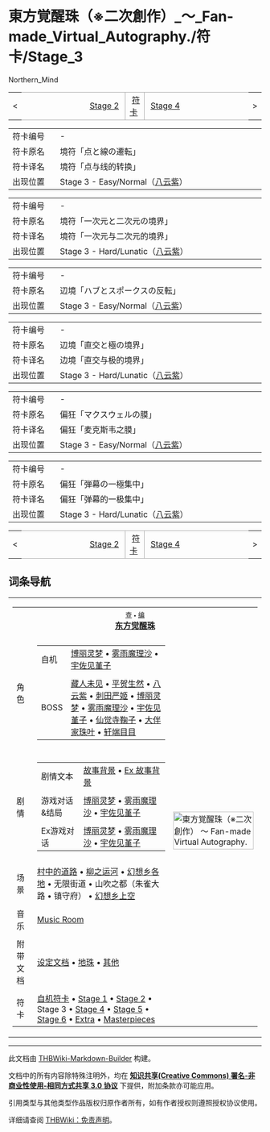 # 東方覚醒珠（※二次創作）_～_Fan-made_Virtual_Autography./符卡/Stage_3

<!-- source html: G:\repos\THBWiki-Markdown-Builder\THBWikiMarkdown\Temp\main\d\d8\ns0%3A%E6%9D%B1%E6%96%B9%E8%A6%9A%E9%86%92%E7%8F%A0%EF%BC%88%E2%80%BB%E4%BA%8C%E6%AC%A1%E5%89%B5%E4%BD%9C%EF%BC%89_%EF%BD%9E_Fan-made_Virtual_Autography%2E%2F%E7%AC%A6%E5%8D%A1%2FStage_3.html -->

Northern_Mind

<center>

<table>
<tbody><tr>
<td>&lt;
</td>
<td style="border-top: 1px solid #aaaaaa; border-bottom: 1px solid #aaaaaa; width: 50%; text-align: right"><a href="./東方覚醒珠（※二次創作）_～_Fan-made_Virtual_Autography.-符卡-Stage_2.md" title="東方覚醒珠（※二次創作） ～ Fan-made Virtual Autography./符卡/Stage 2">Stage 2</a>&#160;
</td>
<td style="text-align: center; border-left: 1px solid #aaaaaa; border-right: 1px solid #aaaaaa; border-top: 1px solid #aaaaaa; border-bottom: 1px solid #aaaaaa;">&#160;<a href="/index.php?title=%E6%9D%B1%E6%96%B9%E8%A6%9A%E9%86%92%E7%8F%A0%EF%BC%88%E2%80%BB%E4%BA%8C%E6%AC%A1%E5%89%B5%E4%BD%9C%EF%BC%89_%EF%BD%9E_Fan-made_Virtual_Autography./%E7%AC%A6%E5%8D%A1&amp;action=edit&amp;redlink=1" class="new" title="東方覚醒珠（※二次創作） ～ Fan-made Virtual Autography./符卡（页面不存在）">符卡</a>&#160;
</td>
<td style="border-top: 1px solid #aaaaaa; border-bottom: 1px solid #aaaaaa; width: 50%; text-align: left">&#160;<a href="./東方覚醒珠（※二次創作）_～_Fan-made_Virtual_Autography.-符卡-Stage_4.md" title="東方覚醒珠（※二次創作） ～ Fan-made Virtual Autography./符卡/Stage 4">Stage 4</a>
</td>
<td>&gt;
</td></tr></tbody></table>

  
</center>
  
  

  


<table>
<tbody><tr><td width="80">符卡编号</td><td width="400">-</td></tr>
<tr><td>符卡原名</td><td>境符「点と線の遷転」</td></tr><tr><td>符卡译名</td><td>境符「点与线的转换」</td></tr><tr><td>出现位置</td><td>Stage 3 - Easy/Normal（<a href="/%E6%9D%B1%E6%96%B9%E8%A6%9A%E9%86%92%E7%8F%A0%EF%BC%88%E2%80%BB%E4%BA%8C%E6%AC%A1%E5%89%B5%E4%BD%9C%EF%BC%89_%EF%BD%9E_Fan-made_Virtual_Autography./Omake#八云紫" title="東方覚醒珠（※二次創作） ～ Fan-made Virtual Autography./Omake">八云紫</a>）</td></tr></tbody></table>


  
  

  


<table>
<tbody><tr><td width="80">符卡编号</td><td width="400">-</td></tr>
<tr><td>符卡原名</td><td>境符「一次元と二次元の境界」</td></tr><tr><td>符卡译名</td><td>境符「一次元与二次元的境界」</td></tr><tr><td>出现位置</td><td>Stage 3 - Hard/Lunatic（<a href="/%E6%9D%B1%E6%96%B9%E8%A6%9A%E9%86%92%E7%8F%A0%EF%BC%88%E2%80%BB%E4%BA%8C%E6%AC%A1%E5%89%B5%E4%BD%9C%EF%BC%89_%EF%BD%9E_Fan-made_Virtual_Autography./Omake#八云紫" title="東方覚醒珠（※二次創作） ～ Fan-made Virtual Autography./Omake">八云紫</a>）</td></tr></tbody></table>


  
  

  


<table>
<tbody><tr><td width="80">符卡编号</td><td width="400">-</td></tr>
<tr><td>符卡原名</td><td>辺境「ハブとスポークスの反転」</td></tr><tr><td>出现位置</td><td>Stage 3 - Easy/Normal（<a href="/%E6%9D%B1%E6%96%B9%E8%A6%9A%E9%86%92%E7%8F%A0%EF%BC%88%E2%80%BB%E4%BA%8C%E6%AC%A1%E5%89%B5%E4%BD%9C%EF%BC%89_%EF%BD%9E_Fan-made_Virtual_Autography./Omake#八云紫" title="東方覚醒珠（※二次創作） ～ Fan-made Virtual Autography./Omake">八云紫</a>）</td></tr></tbody></table>


  
  

  


<table>
<tbody><tr><td width="80">符卡编号</td><td width="400">-</td></tr>
<tr><td>符卡原名</td><td>辺境「直交と極の境界」</td></tr><tr><td>符卡译名</td><td>边境「直交与极的境界」</td></tr><tr><td>出现位置</td><td>Stage 3 - Hard/Lunatic（<a href="/%E6%9D%B1%E6%96%B9%E8%A6%9A%E9%86%92%E7%8F%A0%EF%BC%88%E2%80%BB%E4%BA%8C%E6%AC%A1%E5%89%B5%E4%BD%9C%EF%BC%89_%EF%BD%9E_Fan-made_Virtual_Autography./Omake#八云紫" title="東方覚醒珠（※二次創作） ～ Fan-made Virtual Autography./Omake">八云紫</a>）</td></tr></tbody></table>


  
  

  


<table>
<tbody><tr><td width="80">符卡编号</td><td width="400">-</td></tr>
<tr><td>符卡原名</td><td>偏狂「マクスウェルの膜」</td></tr><tr><td>符卡译名</td><td>偏狂「麦克斯韦之膜」</td></tr><tr><td>出现位置</td><td>Stage 3 - Easy/Normal（<a href="/%E6%9D%B1%E6%96%B9%E8%A6%9A%E9%86%92%E7%8F%A0%EF%BC%88%E2%80%BB%E4%BA%8C%E6%AC%A1%E5%89%B5%E4%BD%9C%EF%BC%89_%EF%BD%9E_Fan-made_Virtual_Autography./Omake#八云紫" title="東方覚醒珠（※二次創作） ～ Fan-made Virtual Autography./Omake">八云紫</a>）</td></tr></tbody></table>


  
  

  


<table>
<tbody><tr><td width="80">符卡编号</td><td width="400">-</td></tr>
<tr><td>符卡原名</td><td>偏狂「弾幕の一極集中」</td></tr><tr><td>符卡译名</td><td>偏狂「弹幕的一极集中」</td></tr><tr><td>出现位置</td><td>Stage 3 - Hard/Lunatic（<a href="/%E6%9D%B1%E6%96%B9%E8%A6%9A%E9%86%92%E7%8F%A0%EF%BC%88%E2%80%BB%E4%BA%8C%E6%AC%A1%E5%89%B5%E4%BD%9C%EF%BC%89_%EF%BD%9E_Fan-made_Virtual_Autography./Omake#八云紫" title="東方覚醒珠（※二次創作） ～ Fan-made Virtual Autography./Omake">八云紫</a>）</td></tr></tbody></table>


<center>

<table>
<tbody><tr>
<td>&lt;
</td>
<td style="border-top: 1px solid #aaaaaa; border-bottom: 1px solid #aaaaaa; width: 50%; text-align: right"><a href="./東方覚醒珠（※二次創作）_～_Fan-made_Virtual_Autography.-符卡-Stage_2.md" title="東方覚醒珠（※二次創作） ～ Fan-made Virtual Autography./符卡/Stage 2">Stage 2</a>&#160;
</td>
<td style="text-align: center; border-left: 1px solid #aaaaaa; border-right: 1px solid #aaaaaa; border-top: 1px solid #aaaaaa; border-bottom: 1px solid #aaaaaa;">&#160;<a href="/index.php?title=%E6%9D%B1%E6%96%B9%E8%A6%9A%E9%86%92%E7%8F%A0%EF%BC%88%E2%80%BB%E4%BA%8C%E6%AC%A1%E5%89%B5%E4%BD%9C%EF%BC%89_%EF%BD%9E_Fan-made_Virtual_Autography./%E7%AC%A6%E5%8D%A1&amp;action=edit&amp;redlink=1" class="new" title="東方覚醒珠（※二次創作） ～ Fan-made Virtual Autography./符卡（页面不存在）">符卡</a>&#160;
</td>
<td style="border-top: 1px solid #aaaaaa; border-bottom: 1px solid #aaaaaa; width: 50%; text-align: left">&#160;<a href="./東方覚醒珠（※二次創作）_～_Fan-made_Virtual_Autography.-符卡-Stage_4.md" title="東方覚醒珠（※二次創作） ～ Fan-made Virtual Autography./符卡/Stage 4">Stage 4</a>
</td>
<td>&gt;
</td></tr></tbody></table>

  
</center>


## 词条导航
  
  

<table><tbody><tr><td><table cellspacing="0" class="nowraplinks mw-collapsible mw-collapsed" style="width:100%;;;"><tbody><tr><th style=";" colspan="3" class="navbox-title"><div class="navbar"><div class="noprint plainlinksneverexpand" style="background-color:transparent; padding:0; font-weight:normal; font-size:80%; white-space:nowrap;"><a href="./東方覚醒珠（※二次創作）_～_Fan-made_Virtual_Autography.-导航.md" title="東方覚醒珠（※二次創作） ～ Fan-made Virtual Autography./导航"><span style=";;border:none;" title="查看这个模板">查</span></a>&#160;<span style="font-size:80%;">•</span>&#160;<a href="/index.php?title=%E6%9D%B1%E6%96%B9%E8%A6%9A%E9%86%92%E7%8F%A0%EF%BC%88%E2%80%BB%E4%BA%8C%E6%AC%A1%E5%89%B5%E4%BD%9C%EF%BC%89_%EF%BD%9E_Fan-made_Virtual_Autography./%E5%AF%BC%E8%88%AA&amp;action=edit"><span style=";;border:none;" title="您可以编辑这个模板。请在储存变更之前先预览">编</span></a></div></div><span><a href="./東方覚醒珠（※二次創作）_～_Fan-made_Virtual_Autography..md" title="東方覚醒珠（※二次創作） ～ Fan-made Virtual Autography.">东方觉醒珠</a></span></th></tr><tr><td></td></tr><tr><td class="navbox-group" style=";;">角色</td><td style=";;" class="navbox-list navbox-odd"><div></div><table cellspacing="0" class="nowraplinks navbox-subgroup" style="width:100%;;;;"><tbody><tr><td class="navbox-group" style=";;"><div>自机</div></td><td style=";;" class="navbox-list navbox-odd"><div><a href="/%E6%9D%B1%E6%96%B9%E8%A6%9A%E9%86%92%E7%8F%A0%EF%BC%88%E2%80%BB%E4%BA%8C%E6%AC%A1%E5%89%B5%E4%BD%9C%EF%BC%89_%EF%BD%9E_Fan-made_Virtual_Autography./Omake#博丽灵梦" title="東方覚醒珠（※二次創作） ～ Fan-made Virtual Autography./Omake">博丽灵梦</a> &#8226; <a href="/%E6%9D%B1%E6%96%B9%E8%A6%9A%E9%86%92%E7%8F%A0%EF%BC%88%E2%80%BB%E4%BA%8C%E6%AC%A1%E5%89%B5%E4%BD%9C%EF%BC%89_%EF%BD%9E_Fan-made_Virtual_Autography./Omake#雾雨魔理沙" title="東方覚醒珠（※二次創作） ～ Fan-made Virtual Autography./Omake">雾雨魔理沙</a> &#8226; <a href="/%E6%9D%B1%E6%96%B9%E8%A6%9A%E9%86%92%E7%8F%A0%EF%BC%88%E2%80%BB%E4%BA%8C%E6%AC%A1%E5%89%B5%E4%BD%9C%EF%BC%89_%EF%BD%9E_Fan-made_Virtual_Autography./Omake#宇佐见堇子" title="東方覚醒珠（※二次創作） ～ Fan-made Virtual Autography./Omake">宇佐见堇子</a></div></td></tr><tr><td></td></tr><tr><td class="navbox-group" style=";;"><div>BOSS</div></td><td style=";;" class="navbox-list navbox-even"><div><a href="./藏人未见.md" title="藏人未见">藏人未见</a> &#8226; <a href="./平贺生然.md" title="平贺生然">平贺生然</a> &#8226; <a href="/%E6%9D%B1%E6%96%B9%E8%A6%9A%E9%86%92%E7%8F%A0%EF%BC%88%E2%80%BB%E4%BA%8C%E6%AC%A1%E5%89%B5%E4%BD%9C%EF%BC%89_%EF%BD%9E_Fan-made_Virtual_Autography./Omake#八云紫" title="東方覚醒珠（※二次創作） ～ Fan-made Virtual Autography./Omake">八云紫</a> &#8226; <a href="./刺田严姬.md" title="刺田严姬">刺田严姬</a> &#8226; <a href="/%E6%9D%B1%E6%96%B9%E8%A6%9A%E9%86%92%E7%8F%A0%EF%BC%88%E2%80%BB%E4%BA%8C%E6%AC%A1%E5%89%B5%E4%BD%9C%EF%BC%89_%EF%BD%9E_Fan-made_Virtual_Autography./Omake#博丽灵梦" title="東方覚醒珠（※二次創作） ～ Fan-made Virtual Autography./Omake">博丽灵梦</a> &#8226; <a href="/%E6%9D%B1%E6%96%B9%E8%A6%9A%E9%86%92%E7%8F%A0%EF%BC%88%E2%80%BB%E4%BA%8C%E6%AC%A1%E5%89%B5%E4%BD%9C%EF%BC%89_%EF%BD%9E_Fan-made_Virtual_Autography./Omake#雾雨魔理沙" title="東方覚醒珠（※二次創作） ～ Fan-made Virtual Autography./Omake">雾雨魔理沙</a> &#8226; <a href="/%E6%9D%B1%E6%96%B9%E8%A6%9A%E9%86%92%E7%8F%A0%EF%BC%88%E2%80%BB%E4%BA%8C%E6%AC%A1%E5%89%B5%E4%BD%9C%EF%BC%89_%EF%BD%9E_Fan-made_Virtual_Autography./Omake#宇佐见堇子" title="東方覚醒珠（※二次創作） ～ Fan-made Virtual Autography./Omake">宇佐见堇子</a> &#8226; <a href="./仙觉寺鞠子.md" title="仙觉寺鞠子">仙觉寺鞠子</a> &#8226; <a href="./大伴家珠叶.md" title="大伴家珠叶">大伴家珠叶</a> &#8226; <a href="./轩端目目.md" title="轩端目目">轩端目目</a></div></td></tr></tbody></table><div></div></td><td class="navbox-image" style="" rowspan="11"><a href="./文件-東方覚醒珠（※二次創作）_～_Fan-made_Virtual_Autography.封面.jpg.md" class="image"><img alt="東方覚醒珠（※二次創作） ～ Fan-made Virtual Autography.封面.jpg" src="https://upload.thwiki.cc/thumb/1/1c/%E6%9D%B1%E6%96%B9%E8%A6%9A%E9%86%92%E7%8F%A0%EF%BC%88%E2%80%BB%E4%BA%8C%E6%AC%A1%E5%89%B5%E4%BD%9C%EF%BC%89_%EF%BD%9E_Fan-made_Virtual_Autography.%E5%B0%81%E9%9D%A2.jpg/160px-%E6%9D%B1%E6%96%B9%E8%A6%9A%E9%86%92%E7%8F%A0%EF%BC%88%E2%80%BB%E4%BA%8C%E6%AC%A1%E5%89%B5%E4%BD%9C%EF%BC%89_%EF%BD%9E_Fan-made_Virtual_Autography.%E5%B0%81%E9%9D%A2.jpg" decoding="async" loading="lazy" width="160" height="75" srcset="https://upload.thwiki.cc/thumb/1/1c/%E6%9D%B1%E6%96%B9%E8%A6%9A%E9%86%92%E7%8F%A0%EF%BC%88%E2%80%BB%E4%BA%8C%E6%AC%A1%E5%89%B5%E4%BD%9C%EF%BC%89_%EF%BD%9E_Fan-made_Virtual_Autography.%E5%B0%81%E9%9D%A2.jpg/240px-%E6%9D%B1%E6%96%B9%E8%A6%9A%E9%86%92%E7%8F%A0%EF%BC%88%E2%80%BB%E4%BA%8C%E6%AC%A1%E5%89%B5%E4%BD%9C%EF%BC%89_%EF%BD%9E_Fan-made_Virtual_Autography.%E5%B0%81%E9%9D%A2.jpg 1.5x, https://upload.thwiki.cc/thumb/1/1c/%E6%9D%B1%E6%96%B9%E8%A6%9A%E9%86%92%E7%8F%A0%EF%BC%88%E2%80%BB%E4%BA%8C%E6%AC%A1%E5%89%B5%E4%BD%9C%EF%BC%89_%EF%BD%9E_Fan-made_Virtual_Autography.%E5%B0%81%E9%9D%A2.jpg/320px-%E6%9D%B1%E6%96%B9%E8%A6%9A%E9%86%92%E7%8F%A0%EF%BC%88%E2%80%BB%E4%BA%8C%E6%AC%A1%E5%89%B5%E4%BD%9C%EF%BC%89_%EF%BD%9E_Fan-made_Virtual_Autography.%E5%B0%81%E9%9D%A2.jpg 2x" data-file-width="460" data-file-height="215"></a></td></tr><tr><td></td></tr><tr><td class="navbox-group" style=";;">剧情</td><td style=";;" class="navbox-list navbox-even"><div></div><table cellspacing="0" class="nowraplinks navbox-subgroup" style="width:100%;;;;"><tbody><tr><td class="navbox-group" style=";;"><div>剧情文本</div></td><td style=";;" class="navbox-list navbox-odd"><div><a href="./東方覚醒珠（※二次創作）_～_Fan-made_Virtual_Autography.-故事背景.md" title="東方覚醒珠（※二次創作） ～ Fan-made Virtual Autography./故事背景">故事背景</a> &#8226; <a href="/%E6%9D%B1%E6%96%B9%E8%A6%9A%E9%86%92%E7%8F%A0%EF%BC%88%E2%80%BB%E4%BA%8C%E6%AC%A1%E5%89%B5%E4%BD%9C%EF%BC%89_%EF%BD%9E_Fan-made_Virtual_Autography./%E6%95%85%E4%BA%8B%E8%83%8C%E6%99%AF#EX故事背景" title="東方覚醒珠（※二次創作） ～ Fan-made Virtual Autography./故事背景">Ex 故事背景</a></div></td></tr><tr><td></td></tr><tr><td class="navbox-group" style=";;"><div>游戏对话&amp;结局</div></td><td style=";;" class="navbox-list navbox-even"><div><a href="./東方覚醒珠（※二次創作）_～_Fan-made_Virtual_Autography.-博丽灵梦.md" title="東方覚醒珠（※二次創作） ～ Fan-made Virtual Autography./博丽灵梦">博丽灵梦</a> &#8226; <a href="./東方覚醒珠（※二次創作）_～_Fan-made_Virtual_Autography.-雾雨魔理沙.md" title="東方覚醒珠（※二次創作） ～ Fan-made Virtual Autography./雾雨魔理沙">雾雨魔理沙</a> &#8226; <a href="./東方覚醒珠（※二次創作）_～_Fan-made_Virtual_Autography.-宇佐见堇子.md" title="東方覚醒珠（※二次創作） ～ Fan-made Virtual Autography./宇佐见堇子">宇佐见堇子</a></div></td></tr><tr><td></td></tr><tr><td class="navbox-group" style=";;"><div>Ex游戏对话</div></td><td style=";;" class="navbox-list navbox-odd"><div><a href="./東方覚醒珠（※二次創作）_～_Fan-made_Virtual_Autography.-博丽灵梦_ExStory.md" title="東方覚醒珠（※二次創作） ～ Fan-made Virtual Autography./博丽灵梦 ExStory">博丽灵梦</a> &#8226; <a href="./東方覚醒珠（※二次創作）_～_Fan-made_Virtual_Autography.-雾雨魔理沙_ExStory.md" title="東方覚醒珠（※二次創作） ～ Fan-made Virtual Autography./雾雨魔理沙 ExStory">雾雨魔理沙</a> &#8226; <a href="./東方覚醒珠（※二次創作）_～_Fan-made_Virtual_Autography.-宇佐见堇子_ExStory.md" title="東方覚醒珠（※二次創作） ～ Fan-made Virtual Autography./宇佐见堇子 ExStory">宇佐见堇子</a></div></td></tr></tbody></table><div></div></td></tr><tr><td></td></tr><tr><td class="navbox-group" style=";;">场景</td><td style=";;" class="navbox-list navbox-odd"><div><a href="./人类村落.md" title="人类村落">村中的道路</a> &#8226; <a href="./柳之运河.md" title="柳之运河">柳之运河</a> &#8226; <a href="./幻想乡.md" title="幻想乡">幻想乡各地</a> &#8226; 无限街道 &#8226; 山吹之都（朱雀大路 &#8226; 镇守府） &#8226; <a href="./幻想乡上空.md" title="幻想乡上空">幻想乡上空</a></div></td></tr><tr><td></td></tr><tr><td class="navbox-group" style=";;">音乐</td><td style=";;" class="navbox-list navbox-even"><div><a href="./東方覚醒珠（※二次創作）_～_Fan-made_Virtual_Autography.-Music.md" title="東方覚醒珠（※二次創作） ～ Fan-made Virtual Autography./Music">Music Room</a></div></td></tr><tr><td></td></tr><tr><td class="navbox-group" style=";;">附带文档</td><td style=";;" class="navbox-list navbox-odd"><div><a href="./東方覚醒珠（※二次創作）_～_Fan-made_Virtual_Autography.-Omake.md" title="東方覚醒珠（※二次創作） ～ Fan-made Virtual Autography./Omake">设定文档</a> &#8226; <a href="./東方覚醒珠（※二次創作）_～_Fan-made_Virtual_Autography.-地珠.md" title="東方覚醒珠（※二次創作） ～ Fan-made Virtual Autography./地珠">地珠</a> &#8226; <a href="/index.php?title=%E6%9D%B1%E6%96%B9%E8%A6%9A%E9%86%92%E7%8F%A0%EF%BC%88%E2%80%BB%E4%BA%8C%E6%AC%A1%E5%89%B5%E4%BD%9C%EF%BC%89_%EF%BD%9E_Fan-made_Virtual_Autography./%E5%85%B6%E4%BB%96&amp;action=edit&amp;redlink=1" class="new" title="東方覚醒珠（※二次創作） ～ Fan-made Virtual Autography./其他（页面不存在）">其他</a></div></td></tr><tr><td></td></tr><tr><td class="navbox-group" style=";;">符卡</td><td style=";;" class="navbox-list navbox-even"><div><a href="./東方覚醒珠（※二次創作）_～_Fan-made_Virtual_Autography.-符卡-自机符卡.md" title="東方覚醒珠（※二次創作） ～ Fan-made Virtual Autography./符卡/自机符卡">自机符卡</a> &#8226; <a href="./東方覚醒珠（※二次創作）_～_Fan-made_Virtual_Autography.-符卡-Stage_1.md" title="東方覚醒珠（※二次創作） ～ Fan-made Virtual Autography./符卡/Stage 1">Stage 1</a> &#8226; <a href="./東方覚醒珠（※二次創作）_～_Fan-made_Virtual_Autography.-符卡-Stage_2.md" title="東方覚醒珠（※二次創作） ～ Fan-made Virtual Autography./符卡/Stage 2">Stage 2</a> &#8226; <a class="mw-selflink selflink">Stage 3</a> &#8226; <a href="./東方覚醒珠（※二次創作）_～_Fan-made_Virtual_Autography.-符卡-Stage_4.md" title="東方覚醒珠（※二次創作） ～ Fan-made Virtual Autography./符卡/Stage 4">Stage 4</a> &#8226; <a href="./東方覚醒珠（※二次創作）_～_Fan-made_Virtual_Autography.-符卡-Stage_5.md" title="東方覚醒珠（※二次創作） ～ Fan-made Virtual Autography./符卡/Stage 5">Stage 5</a> &#8226; <a href="./東方覚醒珠（※二次創作）_～_Fan-made_Virtual_Autography.-符卡-Stage_6.md" title="東方覚醒珠（※二次創作） ～ Fan-made Virtual Autography./符卡/Stage 6">Stage 6</a> &#8226; <a href="./東方覚醒珠（※二次創作）_～_Fan-made_Virtual_Autography.-符卡-Extra.md" title="東方覚醒珠（※二次創作） ～ Fan-made Virtual Autography./符卡/Extra">Extra</a> &#8226; <a href="./東方覚醒珠（※二次創作）_～_Fan-made_Virtual_Autography.-符卡-Masterpieces.md" title="東方覚醒珠（※二次創作） ～ Fan-made Virtual Autography./符卡/Masterpieces">Masterpieces</a></div></td></tr></tbody></table></td></tr></tbody></table>






---

此文档由 [THBWiki-Markdown-Builder](https://github.com/Delsin-Yu/THBWiki-Markdown-Builder) 构建。

文档中的所有内容除特殊注明外，均在 [**知识共享(Creative Commons) 署名-非商业性使用-相同方式共享 3.0 协议**](https://creativecommons.org/licenses/by-sa/3.0/deed.zh-hans) 下提供，附加条款亦可能应用。

引用类型与其他类型作品版权归原作者所有，如有作者授权则遵照授权协议使用。

详细请查阅 [THBWiki：免责声明](https://thbwiki.cc/THBWiki:%E5%85%8D%E8%B4%A3%E5%A3%B0%E6%98%8E)。

